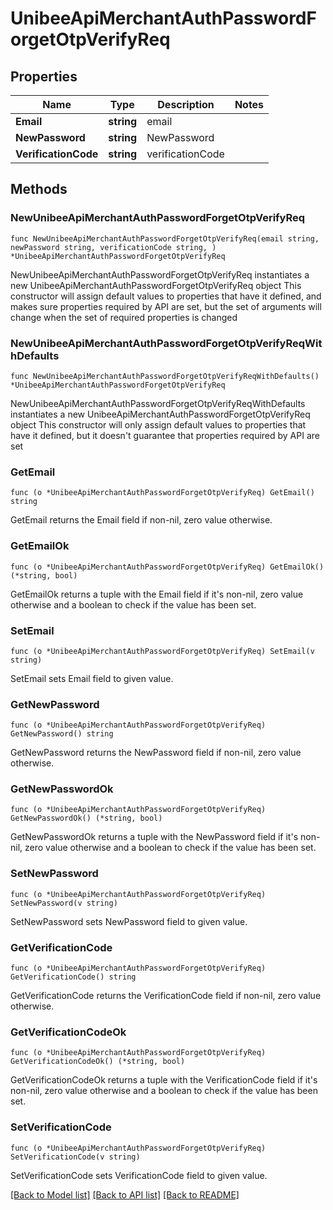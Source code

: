 # UnibeeApiMerchantAuthPasswordForgetOtpVerifyReq

## Properties

Name | Type | Description | Notes
------------ | ------------- | ------------- | -------------
**Email** | **string** | email | 
**NewPassword** | **string** | NewPassword | 
**VerificationCode** | **string** | verificationCode | 

## Methods

### NewUnibeeApiMerchantAuthPasswordForgetOtpVerifyReq

`func NewUnibeeApiMerchantAuthPasswordForgetOtpVerifyReq(email string, newPassword string, verificationCode string, ) *UnibeeApiMerchantAuthPasswordForgetOtpVerifyReq`

NewUnibeeApiMerchantAuthPasswordForgetOtpVerifyReq instantiates a new UnibeeApiMerchantAuthPasswordForgetOtpVerifyReq object
This constructor will assign default values to properties that have it defined,
and makes sure properties required by API are set, but the set of arguments
will change when the set of required properties is changed

### NewUnibeeApiMerchantAuthPasswordForgetOtpVerifyReqWithDefaults

`func NewUnibeeApiMerchantAuthPasswordForgetOtpVerifyReqWithDefaults() *UnibeeApiMerchantAuthPasswordForgetOtpVerifyReq`

NewUnibeeApiMerchantAuthPasswordForgetOtpVerifyReqWithDefaults instantiates a new UnibeeApiMerchantAuthPasswordForgetOtpVerifyReq object
This constructor will only assign default values to properties that have it defined,
but it doesn't guarantee that properties required by API are set

### GetEmail

`func (o *UnibeeApiMerchantAuthPasswordForgetOtpVerifyReq) GetEmail() string`

GetEmail returns the Email field if non-nil, zero value otherwise.

### GetEmailOk

`func (o *UnibeeApiMerchantAuthPasswordForgetOtpVerifyReq) GetEmailOk() (*string, bool)`

GetEmailOk returns a tuple with the Email field if it's non-nil, zero value otherwise
and a boolean to check if the value has been set.

### SetEmail

`func (o *UnibeeApiMerchantAuthPasswordForgetOtpVerifyReq) SetEmail(v string)`

SetEmail sets Email field to given value.


### GetNewPassword

`func (o *UnibeeApiMerchantAuthPasswordForgetOtpVerifyReq) GetNewPassword() string`

GetNewPassword returns the NewPassword field if non-nil, zero value otherwise.

### GetNewPasswordOk

`func (o *UnibeeApiMerchantAuthPasswordForgetOtpVerifyReq) GetNewPasswordOk() (*string, bool)`

GetNewPasswordOk returns a tuple with the NewPassword field if it's non-nil, zero value otherwise
and a boolean to check if the value has been set.

### SetNewPassword

`func (o *UnibeeApiMerchantAuthPasswordForgetOtpVerifyReq) SetNewPassword(v string)`

SetNewPassword sets NewPassword field to given value.


### GetVerificationCode

`func (o *UnibeeApiMerchantAuthPasswordForgetOtpVerifyReq) GetVerificationCode() string`

GetVerificationCode returns the VerificationCode field if non-nil, zero value otherwise.

### GetVerificationCodeOk

`func (o *UnibeeApiMerchantAuthPasswordForgetOtpVerifyReq) GetVerificationCodeOk() (*string, bool)`

GetVerificationCodeOk returns a tuple with the VerificationCode field if it's non-nil, zero value otherwise
and a boolean to check if the value has been set.

### SetVerificationCode

`func (o *UnibeeApiMerchantAuthPasswordForgetOtpVerifyReq) SetVerificationCode(v string)`

SetVerificationCode sets VerificationCode field to given value.



[[Back to Model list]](../README.md#documentation-for-models) [[Back to API list]](../README.md#documentation-for-api-endpoints) [[Back to README]](../README.md)


